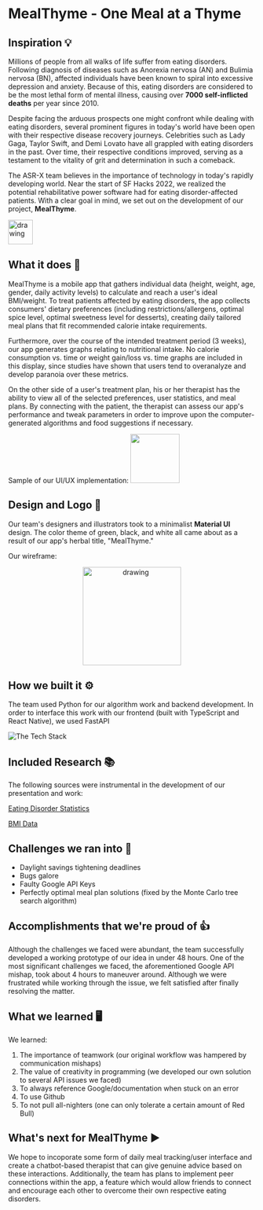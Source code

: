 # MealThyme - One Meal at a Thyme

## Inspiration 💡
Millions of people from all walks of life suffer from eating disorders. Following diagnosis of diseases such as Anorexia nervosa (AN) and Bulimia nervosa (BN), affected individuals have been known to spiral into excessive depression and anxiety. Because of this, eating disorders are considered to be the most lethal form of mental illness, causing over **7000 self-inflicted deaths** per year since 2010.

Despite facing the arduous prospects one might confront while dealing with eating disorders, several prominent figures in today's world have been open with their respective disease recovery journeys. Celebrities such as Lady Gaga, Taylor Swift, and Demi Lovato have all grappled with eating disorders in the past. Over time, their respective conditions improved, serving as a testament to the vitality of grit and determination in such a comeback. 

The ASR-X team believes in the importance of technology in today's rapidly developing world. Near the start of SF Hacks 2022, we realized the potential rehabilitative power software had for eating disorder-affected patients. With a clear goal in mind, we set out on the development of our project, **MealThyme**.

<img src="https://cdn.discordapp.com/attachments/817192378137051140/952596322106617876/IMG_0250.png" alt="drawing" height="50"/>

## What it does 🤔
MealThyme is a mobile app that gathers individual data (height, weight, age, gender, daily activity levels) to calculate and reach a user's ideal BMI/weight. To treat patients affected by eating disorders, the app collects consumers' dietary preferences (including restrictions/allergens, optimal spice level, optimal sweetness level for desserts), creating daily tailored meal plans that fit recommended calorie intake requirements. 

Furthermore, over the course of the intended treatment period (3 weeks), our app generates graphs relating to nutritional intake. No calorie consumption vs. time or weight gain/loss vs. time graphs are included in this display, since studies have shown that users tend to overanalyze and develop paranoia over these metrics. 

On the other side of a user's treatment plan, his or her therapist has the ability to view all of the selected preferences, user statistics, and meal plans. By connecting with the patient, the therapist can assess our app's performance  and tweak parameters in order to improve upon the computer-generated algorithms and food suggestions if necessary.

Sample of our UI/UX implementation:
<img src="https://cdn.discordapp.com/attachments/817192378137051140/952626179112841236/unknown.png" width="100"/>


## Design and Logo 🎨
Our team's designers and illustrators took to a minimalist **Material UI** design. The color theme of green, black, and white all came about as a result of our app's herbal title, "MealThyme."

Our wireframe:
<p align="center">
<img src="https://cdn.discordapp.com/attachments/817192378137051140/952624715334303784/unknown.png" alt="drawing" width="200"/>
</p>

## How we built it ⚙️
The team used Python for our algorithm work and backend development. In order to interface this work with our frontend (built with TypeScript and React Native), we used FastAPI

![The Tech Stack](https://media.discordapp.net/attachments/817192378137051140/952594494740647936/IMG_0227.png)

## Included Research 📚
The following sources were instrumental in the development of our presentation and work:

[Eating Disorder Statistics](https://anad.org/eating-disorders-statistics/)

[BMI Data](https://www.researchgate.net/publication/23143677_Cross-sectional_study_of_height_and_weight_in_the_population_of_Andalusia_from_age_3_to_adulthood)

## Challenges we ran into 🚫
- Daylight savings tightening deadlines
- Bugs galore
- Faulty Google API Keys
- Perfectly optimal meal plan solutions (fixed by the Monte Carlo tree search algorithm)

## Accomplishments that we're proud of 👍
Although the challenges we faced were abundant, the team successfully developed a working prototype of our idea in under 48 hours. One of the most significant challenges we faced, the aforementioned Google API mishap, took about 4 hours to maneuver around. Although we were frustrated while working through the issue, we felt satisfied after finally resolving the matter. 

## What we learned 🖥️
We learned:

1) The importance of teamwork (our original workflow was hampered by communication mishaps)
2) The value of creativity in programming (we developed our own solution to several API issues we faced)
3) To always reference Google/documentation when stuck on an error
4) To use Github
5) To not pull all-nighters (one can only tolerate a certain amount of Red Bull)

## What's next for MealThyme ▶️
We hope to incoporate some form of daily meal tracking/user interface and create a chatbot-based therapist that can give genuine advice based on these interactions. Additionally, the team has plans to implement peer connections within the app, a feature which would allow friends to connect and encourage each other to overcome their own respective eating disorders.